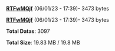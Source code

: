 [**RTFwMQjf**](/data/RTFwMQjf.txt) (06/01/23 - 17:39)- 3473 bytes

[**RTFwMQjf**](/data/RTFwMQjf.txt) (06/01/23 - 17:39)- 3473 bytes

**Total Datas**: 3097

**Total Size**: 19.83 MB / 19.8 MB